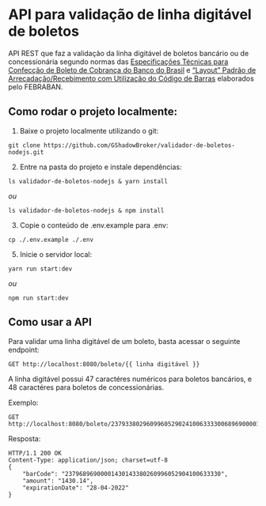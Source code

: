 # API para validação de linha digitável de boletos

API REST que faz a validação da linha digitável de boletos bancário ou de concessionária segundo normas das [Especificações Técnicas para Confecção de Boleto de Cobrança do Banco do Brasil](https://storage.googleapis.com/slite-api-files-production/files/b8def5e9-f732-4749-88ea-25270cb71c4d/Titulo.pdf) e [“Layout” Padrão de Arrecadação/Recebimento com Utilização do Código de Barras](https://storage.googleapis.com/slite-api-files-production/files/222c4ec7-9056-4149-aa42-e66b135f523a/Convenio.pdf) elaborados pelo FEBRABAN.


## Como rodar o projeto localmente:

1. Baixe o projeto localmente utilizando o git:
```
git clone https://github.com/GShadowBroker/validador-de-boletos-nodejs.git
```
2. Entre na pasta do projeto e instale dependências:
```
ls validador-de-boletos-nodejs & yarn install
```
*ou*
```
ls validador-de-boletos-nodejs & npm install
```
3. Copie o conteúdo de .env.example para .env:
```
cp ./.env.example ./.env
```
5. Inicie o servidor local:
```
yarn run start:dev
```
*ou*
```
npm run start:dev
```

## Como usar a API

Para validar uma linha digitável de um boleto, basta acessar o seguinte endpoint:
```
GET http://localhost:8080/boleto/{{ linha digitável }}
```
A linha digitável possui 47 caractéres numéricos para boletos bancários, e 48 caractéres para boletos de concessionárias.

Exemplo:
```
GET http://localhost:8080/boleto/23793380296099605290241006333300689690000143014
```
Resposta:
```
HTTP/1.1 200 OK
Content-Type: application/json; charset=utf-8
{
	"barCode": "23796896900001430143380260996052904100633330",
	"amount": "1430.14",
	"expirationDate": "28-04-2022"
}
```

